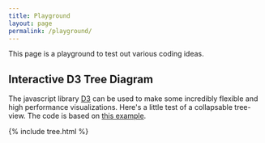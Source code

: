 ```yaml
---
title: Playground
layout: page
permalink: /playground/
---
```


This page is a playground to test out various coding ideas.

## Interactive D3 Tree Diagram

The javascript library [D3](https://d3js.org/) can be used to make some incredibly flexible and high performance visualizations. Here's a little test of a collapsable tree-view. The code is based on [this example](https://observablehq.com/@d3/collapsible-tree).

{% include tree.html %}
